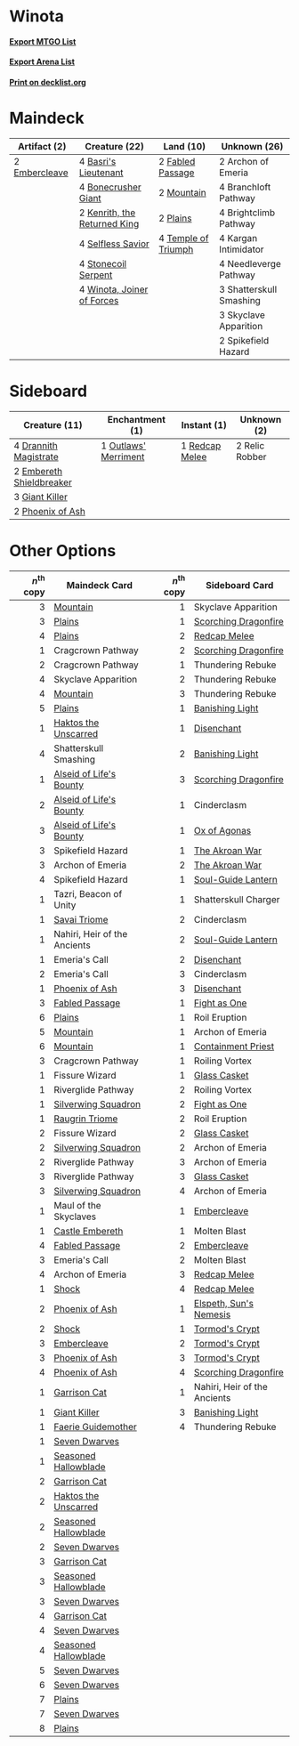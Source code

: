 # Winota

#### [Export MTGO List](../collection/Winota/Winota.txt)
#### [Export Arena List](../collection/Winota/Winota_arena.txt)
#### [Print on decklist.org](http://decklist.org/?deckmain=2%09Archon%20of%20Emeria%0A4%09Basri's%20Lieutenant%0A4%09Bonecrusher%20Giant%0A4%09Branchloft%20Pathway%0A4%09Brightclimb%20Pathway%0A2%09Embercleave%0A2%09Fabled%20Passage%0A4%09Kargan%20Intimidator%0A2%09Kenrith,%20the%20Returned%20King%0A2%09Mountain%0A4%09Needleverge%20Pathway%0A2%09Plains%0A4%09Selfless%20Savior%0A3%09Shatterskull%20Smashing%0A3%09Skyclave%20Apparition%0A2%09Spikefield%20Hazard%0A4%09Stonecoil%20Serpent%0A4%09Temple%20of%20Triumph%0A4%09Winota,%20Joiner%20of%20Forces&deckside=4%09Drannith%20Magistrate%0A2%09Embereth%20Shieldbreaker%0A3%09Giant%20Killer%0A1%09Outlaws'%20Merriment%0A2%09Phoenix%20of%20Ash%0A1%09Redcap%20Melee%0A2%09Relic%20Robber)
# Maindeck

|                                      Artifact (2)                                      |                                             Creature (22)                                             |                                          Land (10)                                           |     Unknown (26)      |
|----------------------------------------------------------------------------------------|-------------------------------------------------------------------------------------------------------|----------------------------------------------------------------------------------------------|-----------------------|
|2 [Embercleave](http://gatherer.wizards.com/Pages/Card/Details.aspx?multiverseid=473082)|4 [Basri's Lieutenant](http://gatherer.wizards.com/Pages/Card/Details.aspx?multiverseid=488904)        |2 [Fabled Passage](http://gatherer.wizards.com/Pages/Card/Details.aspx?multiverseid=473206)   |2 Archon of Emeria     |
|                                                                                        |4 [Bonecrusher Giant](http://gatherer.wizards.com/Pages/Card/Details.aspx?multiverseid=473077)         |2 [Mountain](http://gatherer.wizards.com/Pages/Card/Details.aspx?multiverseid=439859)         |4 Branchloft Pathway   |
|                                                                                        |2 [Kenrith, the Returned King](http://gatherer.wizards.com/Pages/Card/Details.aspx?multiverseid=476052)|2 [Plains](http://gatherer.wizards.com/Pages/Card/Details.aspx?multiverseid=439856)           |4 Brightclimb Pathway  |
|                                                                                        |4 [Selfless Savior](http://gatherer.wizards.com/Pages/Card/Details.aspx?multiverseid=485359)           |4 [Temple of Triumph](http://gatherer.wizards.com/Pages/Card/Details.aspx?multiverseid=373560)|4 Kargan Intimidator   |
|                                                                                        |4 [Stonecoil Serpent](http://gatherer.wizards.com/Pages/Card/Details.aspx?multiverseid=473197)         |                                                                                              |4 Needleverge Pathway  |
|                                                                                        |4 [Winota, Joiner of Forces](http://gatherer.wizards.com/Pages/Card/Details.aspx?multiverseid=479736)  |                                                                                              |3 Shatterskull Smashing|
|                                                                                        |                                                                                                       |                                                                                              |3 Skyclave Apparition  |
|                                                                                        |                                                                                                       |                                                                                              |2 Spikefield Hazard    |


# Sideboard

|                                           Creature (11)                                           |                                        Enchantment (1)                                        |                                       Instant (1)                                       | Unknown (2)  |
|---------------------------------------------------------------------------------------------------|-----------------------------------------------------------------------------------------------|-----------------------------------------------------------------------------------------|--------------|
|4 [Drannith Magistrate](http://gatherer.wizards.com/Pages/Card/Details.aspx?multiverseid=479531)   |1 [Outlaws' Merriment](http://gatherer.wizards.com/Pages/Card/Details.aspx?multiverseid=473160)|1 [Redcap Melee](http://gatherer.wizards.com/Pages/Card/Details.aspx?multiverseid=473097)|2 Relic Robber|
|2 [Embereth Shieldbreaker](http://gatherer.wizards.com/Pages/Card/Details.aspx?multiverseid=473084)|                                                                                               |                                                                                         |              |
|3 [Giant Killer](http://gatherer.wizards.com/Pages/Card/Details.aspx?multiverseid=472976)          |                                                                                               |                                                                                         |              |
|2 [Phoenix of Ash](http://gatherer.wizards.com/Pages/Card/Details.aspx?multiverseid=476399)        |                                                                                               |                                                                                         |              |


# Other Options

|*n*<sup>th</sup> copy|                                          Maindeck Card                                           |*n*<sup>th</sup> copy|                                         Sideboard Card                                          |
|--------------------:|--------------------------------------------------------------------------------------------------|--------------------:|-------------------------------------------------------------------------------------------------|
|                    3|[Mountain](http://gatherer.wizards.com/Pages/Card/Details.aspx?multiverseid=439859)               |                    1|Skyclave Apparition                                                                              |
|                    3|[Plains](http://gatherer.wizards.com/Pages/Card/Details.aspx?multiverseid=439856)                 |                    1|[Scorching Dragonfire](http://gatherer.wizards.com/Pages/Card/Details.aspx?multiverseid=473101)  |
|                    4|[Plains](http://gatherer.wizards.com/Pages/Card/Details.aspx?multiverseid=439856)                 |                    2|[Redcap Melee](http://gatherer.wizards.com/Pages/Card/Details.aspx?multiverseid=473097)          |
|                    1|Cragcrown Pathway                                                                                 |                    2|[Scorching Dragonfire](http://gatherer.wizards.com/Pages/Card/Details.aspx?multiverseid=473101)  |
|                    2|Cragcrown Pathway                                                                                 |                    1|Thundering Rebuke                                                                                |
|                    4|Skyclave Apparition                                                                               |                    2|Thundering Rebuke                                                                                |
|                    4|[Mountain](http://gatherer.wizards.com/Pages/Card/Details.aspx?multiverseid=439859)               |                    3|Thundering Rebuke                                                                                |
|                    5|[Plains](http://gatherer.wizards.com/Pages/Card/Details.aspx?multiverseid=439856)                 |                    1|[Banishing Light](http://gatherer.wizards.com/Pages/Card/Details.aspx?multiverseid=405135)       |
|                    1|[Haktos the Unscarred](http://gatherer.wizards.com/Pages/Card/Details.aspx?multiverseid=476469)   |                    1|[Disenchant](http://gatherer.wizards.com/Pages/Card/Details.aspx?multiverseid=847)               |
|                    4|Shatterskull Smashing                                                                             |                    2|[Banishing Light](http://gatherer.wizards.com/Pages/Card/Details.aspx?multiverseid=405135)       |
|                    1|[Alseid of Life's Bounty](http://gatherer.wizards.com/Pages/Card/Details.aspx?multiverseid=476252)|                    3|[Scorching Dragonfire](http://gatherer.wizards.com/Pages/Card/Details.aspx?multiverseid=473101)  |
|                    2|[Alseid of Life's Bounty](http://gatherer.wizards.com/Pages/Card/Details.aspx?multiverseid=476252)|                    1|Cinderclasm                                                                                      |
|                    3|[Alseid of Life's Bounty](http://gatherer.wizards.com/Pages/Card/Details.aspx?multiverseid=476252)|                    1|[Ox of Agonas](http://gatherer.wizards.com/Pages/Card/Details.aspx?multiverseid=476398)          |
|                    3|Spikefield Hazard                                                                                 |                    1|[The Akroan War](http://gatherer.wizards.com/Pages/Card/Details.aspx?multiverseid=476375)        |
|                    3|Archon of Emeria                                                                                  |                    2|[The Akroan War](http://gatherer.wizards.com/Pages/Card/Details.aspx?multiverseid=476375)        |
|                    4|Spikefield Hazard                                                                                 |                    1|[Soul-Guide Lantern](http://gatherer.wizards.com/Pages/Card/Details.aspx?multiverseid=476488)    |
|                    1|Tazri, Beacon of Unity                                                                            |                    1|Shatterskull Charger                                                                             |
|                    1|[Savai Triome](http://gatherer.wizards.com/Pages/Card/Details.aspx?multiverseid=479773)           |                    2|Cinderclasm                                                                                      |
|                    1|Nahiri, Heir of the Ancients                                                                      |                    2|[Soul-Guide Lantern](http://gatherer.wizards.com/Pages/Card/Details.aspx?multiverseid=476488)    |
|                    1|Emeria's Call                                                                                     |                    2|[Disenchant](http://gatherer.wizards.com/Pages/Card/Details.aspx?multiverseid=847)               |
|                    2|Emeria's Call                                                                                     |                    3|Cinderclasm                                                                                      |
|                    1|[Phoenix of Ash](http://gatherer.wizards.com/Pages/Card/Details.aspx?multiverseid=476399)         |                    3|[Disenchant](http://gatherer.wizards.com/Pages/Card/Details.aspx?multiverseid=847)               |
|                    3|[Fabled Passage](http://gatherer.wizards.com/Pages/Card/Details.aspx?multiverseid=473206)         |                    1|[Fight as One](http://gatherer.wizards.com/Pages/Card/Details.aspx?multiverseid=479532)          |
|                    6|[Plains](http://gatherer.wizards.com/Pages/Card/Details.aspx?multiverseid=439856)                 |                    1|Roil Eruption                                                                                    |
|                    5|[Mountain](http://gatherer.wizards.com/Pages/Card/Details.aspx?multiverseid=439859)               |                    1|Archon of Emeria                                                                                 |
|                    6|[Mountain](http://gatherer.wizards.com/Pages/Card/Details.aspx?multiverseid=439859)               |                    1|[Containment Priest](http://gatherer.wizards.com/Pages/Card/Details.aspx?multiverseid=389470)    |
|                    3|Cragcrown Pathway                                                                                 |                    1|Roiling Vortex                                                                                   |
|                    1|Fissure Wizard                                                                                    |                    1|[Glass Casket](http://gatherer.wizards.com/Pages/Card/Details.aspx?multiverseid=472977)          |
|                    1|Riverglide Pathway                                                                                |                    2|Roiling Vortex                                                                                   |
|                    1|[Silverwing Squadron](http://gatherer.wizards.com/Pages/Card/Details.aspx?multiverseid=476033)    |                    2|[Fight as One](http://gatherer.wizards.com/Pages/Card/Details.aspx?multiverseid=479532)          |
|                    1|[Raugrin Triome](http://gatherer.wizards.com/Pages/Card/Details.aspx?multiverseid=479771)         |                    2|Roil Eruption                                                                                    |
|                    2|Fissure Wizard                                                                                    |                    2|[Glass Casket](http://gatherer.wizards.com/Pages/Card/Details.aspx?multiverseid=472977)          |
|                    2|[Silverwing Squadron](http://gatherer.wizards.com/Pages/Card/Details.aspx?multiverseid=476033)    |                    2|Archon of Emeria                                                                                 |
|                    2|Riverglide Pathway                                                                                |                    3|Archon of Emeria                                                                                 |
|                    3|Riverglide Pathway                                                                                |                    3|[Glass Casket](http://gatherer.wizards.com/Pages/Card/Details.aspx?multiverseid=472977)          |
|                    3|[Silverwing Squadron](http://gatherer.wizards.com/Pages/Card/Details.aspx?multiverseid=476033)    |                    4|Archon of Emeria                                                                                 |
|                    1|Maul of the Skyclaves                                                                             |                    1|[Embercleave](http://gatherer.wizards.com/Pages/Card/Details.aspx?multiverseid=473082)           |
|                    1|[Castle Embereth](http://gatherer.wizards.com/Pages/Card/Details.aspx?multiverseid=473201)        |                    1|Molten Blast                                                                                     |
|                    4|[Fabled Passage](http://gatherer.wizards.com/Pages/Card/Details.aspx?multiverseid=473206)         |                    2|[Embercleave](http://gatherer.wizards.com/Pages/Card/Details.aspx?multiverseid=473082)           |
|                    3|Emeria's Call                                                                                     |                    2|Molten Blast                                                                                     |
|                    4|Archon of Emeria                                                                                  |                    3|[Redcap Melee](http://gatherer.wizards.com/Pages/Card/Details.aspx?multiverseid=473097)          |
|                    1|[Shock](http://gatherer.wizards.com/Pages/Card/Details.aspx?multiverseid=129732)                  |                    4|[Redcap Melee](http://gatherer.wizards.com/Pages/Card/Details.aspx?multiverseid=473097)          |
|                    2|[Phoenix of Ash](http://gatherer.wizards.com/Pages/Card/Details.aspx?multiverseid=476399)         |                    1|[Elspeth, Sun's Nemesis](http://gatherer.wizards.com/Pages/Card/Details.aspx?multiverseid=476265)|
|                    2|[Shock](http://gatherer.wizards.com/Pages/Card/Details.aspx?multiverseid=129732)                  |                    1|[Tormod's Crypt](http://gatherer.wizards.com/Pages/Card/Details.aspx?multiverseid=389723)        |
|                    3|[Embercleave](http://gatherer.wizards.com/Pages/Card/Details.aspx?multiverseid=473082)            |                    2|[Tormod's Crypt](http://gatherer.wizards.com/Pages/Card/Details.aspx?multiverseid=389723)        |
|                    3|[Phoenix of Ash](http://gatherer.wizards.com/Pages/Card/Details.aspx?multiverseid=476399)         |                    3|[Tormod's Crypt](http://gatherer.wizards.com/Pages/Card/Details.aspx?multiverseid=389723)        |
|                    4|[Phoenix of Ash](http://gatherer.wizards.com/Pages/Card/Details.aspx?multiverseid=476399)         |                    4|[Scorching Dragonfire](http://gatherer.wizards.com/Pages/Card/Details.aspx?multiverseid=473101)  |
|                    1|[Garrison Cat](http://gatherer.wizards.com/Pages/Card/Details.aspx?multiverseid=479534)           |                    1|Nahiri, Heir of the Ancients                                                                     |
|                    1|[Giant Killer](http://gatherer.wizards.com/Pages/Card/Details.aspx?multiverseid=472976)           |                    3|[Banishing Light](http://gatherer.wizards.com/Pages/Card/Details.aspx?multiverseid=405135)       |
|                    1|[Faerie Guidemother](http://gatherer.wizards.com/Pages/Card/Details.aspx?multiverseid=472973)     |                    4|Thundering Rebuke                                                                                |
|                    1|[Seven Dwarves](http://gatherer.wizards.com/Pages/Card/Details.aspx?multiverseid=473103)          |                     |                                                                                                 |
|                    1|[Seasoned Hallowblade](http://gatherer.wizards.com/Pages/Card/Details.aspx?multiverseid=485357)   |                     |                                                                                                 |
|                    2|[Garrison Cat](http://gatherer.wizards.com/Pages/Card/Details.aspx?multiverseid=479534)           |                     |                                                                                                 |
|                    2|[Haktos the Unscarred](http://gatherer.wizards.com/Pages/Card/Details.aspx?multiverseid=476469)   |                     |                                                                                                 |
|                    2|[Seasoned Hallowblade](http://gatherer.wizards.com/Pages/Card/Details.aspx?multiverseid=485357)   |                     |                                                                                                 |
|                    2|[Seven Dwarves](http://gatherer.wizards.com/Pages/Card/Details.aspx?multiverseid=473103)          |                     |                                                                                                 |
|                    3|[Garrison Cat](http://gatherer.wizards.com/Pages/Card/Details.aspx?multiverseid=479534)           |                     |                                                                                                 |
|                    3|[Seasoned Hallowblade](http://gatherer.wizards.com/Pages/Card/Details.aspx?multiverseid=485357)   |                     |                                                                                                 |
|                    3|[Seven Dwarves](http://gatherer.wizards.com/Pages/Card/Details.aspx?multiverseid=473103)          |                     |                                                                                                 |
|                    4|[Garrison Cat](http://gatherer.wizards.com/Pages/Card/Details.aspx?multiverseid=479534)           |                     |                                                                                                 |
|                    4|[Seven Dwarves](http://gatherer.wizards.com/Pages/Card/Details.aspx?multiverseid=473103)          |                     |                                                                                                 |
|                    4|[Seasoned Hallowblade](http://gatherer.wizards.com/Pages/Card/Details.aspx?multiverseid=485357)   |                     |                                                                                                 |
|                    5|[Seven Dwarves](http://gatherer.wizards.com/Pages/Card/Details.aspx?multiverseid=473103)          |                     |                                                                                                 |
|                    6|[Seven Dwarves](http://gatherer.wizards.com/Pages/Card/Details.aspx?multiverseid=473103)          |                     |                                                                                                 |
|                    7|[Plains](http://gatherer.wizards.com/Pages/Card/Details.aspx?multiverseid=439856)                 |                     |                                                                                                 |
|                    7|[Seven Dwarves](http://gatherer.wizards.com/Pages/Card/Details.aspx?multiverseid=473103)          |                     |                                                                                                 |
|                    8|[Plains](http://gatherer.wizards.com/Pages/Card/Details.aspx?multiverseid=439856)                 |                     |                                                                                                 |

